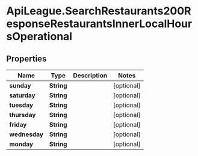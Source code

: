 # ApiLeague.SearchRestaurants200ResponseRestaurantsInnerLocalHoursOperational

## Properties

Name | Type | Description | Notes
------------ | ------------- | ------------- | -------------
**sunday** | **String** |  | [optional] 
**saturday** | **String** |  | [optional] 
**tuesday** | **String** |  | [optional] 
**thursday** | **String** |  | [optional] 
**friday** | **String** |  | [optional] 
**wednesday** | **String** |  | [optional] 
**monday** | **String** |  | [optional] 


